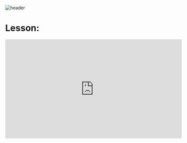 ![header](assets/header.png)

# Lesson: 



<iframe width="560" height="315" src="https://www.youtube.com/embed/_Mwc1gc77dc?si=BAsyHbUHD3dtK7xL" title="YouTube video player" frameborder="0" allow="accelerometer; autoplay; clipboard-write; encrypted-media; gyroscope; picture-in-picture; web-share" referrerpolicy="strict-origin-when-cross-origin" allowfullscreen></iframe>